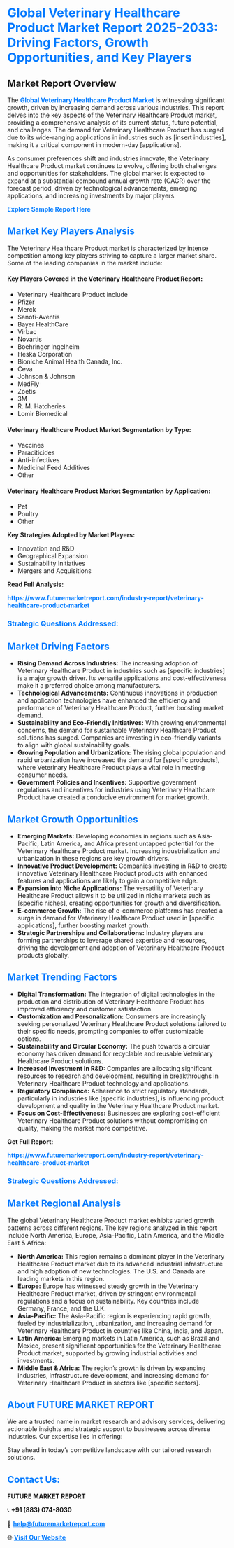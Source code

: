 <h1 style="color: #007BFF;">Global Veterinary Healthcare Product Market Report 2025-2033: Driving Factors, Growth Opportunities, and Key Players</h1>

<section id="overview">
<h2>Market Report Overview</h2>
<p>The <a href="https://www.futuremarketreport.com/industry-report/veterinary-healthcare-product-market" style="color: #007BFF; text-decoration: none;"><strong>Global Veterinary Healthcare Product Market</strong></a> is witnessing significant growth, driven by increasing demand across various industries. This report delves into the key aspects of the Veterinary Healthcare Product market, providing a comprehensive analysis of its current status, future potential, and challenges. The demand for Veterinary Healthcare Product has surged due to its wide-ranging applications in industries such as [insert industries], making it a critical component in modern-day [applications].</p>
<p>As consumer preferences shift and industries innovate, the Veterinary Healthcare Product market continues to evolve, offering both challenges and opportunities for stakeholders. The global market is expected to expand at a substantial compound annual growth rate (CAGR) over the forecast period, driven by technological advancements, emerging applications, and increasing investments by major players.</p>
</section>

<section id="overview">
<p><a href="https://www.futuremarketreport.com/request-sample/reportId=101471" style="color: #007BFF; text-decoration: none;"><strong>Explore Sample Report Here</strong></a></p>
</section>

<section id="key-players">
<h2 style="color: #007BFF;">Market Key Players Analysis</h2>
<p>The Veterinary Healthcare Product market is characterized by intense competition among key players striving to capture a larger market share. Some of the leading companies in the market include:</p>
<h4>Key Players Covered in the Veterinary Healthcare Product Report:</h4>
<ul><li>Veterinary Healthcare Product include</li><li>Pfizer</li><li>Merck</li><li>Sanofi-Aventis</li><li>Bayer HealthCare</li><li>Virbac</li><li>Novartis</li><li>Boehringer Ingelheim</li><li>Heska Corporation</li><li>Bioniche Animal Health Canada, Inc.</li><li>Ceva</li><li>Johnson &amp; Johnson</li><li>MedFly</li><li>Zoetis</li><li>3M</li><li>R. M. Hatcheries</li><li>Lomir Biomedical</li></ul>
<h4>Veterinary Healthcare Product Market Segmentation by Type:</h4>
<ul><li>Vaccines</li><li>Paraciticides</li><li>Anti-infectives</li><li>Medicinal Feed Additives</li><li>Other</li></ul>

<h4>Veterinary Healthcare Product Market Segmentation by Application:</h4>
<ul><li>Pet</li><li>Poultry</li><li>Other</li></ul>
<p><strong>Key Strategies Adopted by Market Players:</strong></p>
<ul>
<li>Innovation and R&D</li>
<li>Geographical Expansion</li>
<li>Sustainability Initiatives</li>
<li>Mergers and Acquisitions</li>
</ul>
</section>

<section>
<p><strong>Read Full Analysis: </strong></p><a href="https://www.futuremarketreport.com/industry-report/veterinary-healthcare-product-market" style="color: #007BFF; text-decoration: none;"><strong>https://www.futuremarketreport.com/industry-report/veterinary-healthcare-product-market</strong></a>
<h3 style="color: #007BFF;">Strategic Questions Addressed:</h3>
</section>

<section id="driving-factors">
<h2 style="color: #007BFF;">Market Driving Factors</h2>
<ul>
<li><strong>Rising Demand Across Industries:</strong> The increasing adoption of Veterinary Healthcare Product in industries such as [specific industries] is a major growth driver. Its versatile applications and cost-effectiveness make it a preferred choice among manufacturers.</li>
<li><strong>Technological Advancements:</strong> Continuous innovations in production and application technologies have enhanced the efficiency and performance of Veterinary Healthcare Product, further boosting market demand.</li>
<li><strong>Sustainability and Eco-Friendly Initiatives:</strong> With growing environmental concerns, the demand for sustainable Veterinary Healthcare Product solutions has surged. Companies are investing in eco-friendly variants to align with global sustainability goals.</li>
<li><strong>Growing Population and Urbanization:</strong> The rising global population and rapid urbanization have increased the demand for [specific products], where Veterinary Healthcare Product plays a vital role in meeting consumer needs.</li>
<li><strong>Government Policies and Incentives:</strong> Supportive government regulations and incentives for industries using Veterinary Healthcare Product have created a conducive environment for market growth.</li>
</ul>
</section>

<section id="growth-opportunities">
<h2 style="color: #007BFF;">Market Growth Opportunities</h2>
<ul>
<li><strong>Emerging Markets:</strong> Developing economies in regions such as Asia-Pacific, Latin America, and Africa present untapped potential for the Veterinary Healthcare Product market. Increasing industrialization and urbanization in these regions are key growth drivers.</li>
<li><strong>Innovative Product Development:</strong> Companies investing in R&D to create innovative Veterinary Healthcare Product products with enhanced features and applications are likely to gain a competitive edge.</li>
<li><strong>Expansion into Niche Applications:</strong> The versatility of Veterinary Healthcare Product allows it to be utilized in niche markets such as [specific niches], creating opportunities for growth and diversification.</li>
<li><strong>E-commerce Growth:</strong> The rise of e-commerce platforms has created a surge in demand for Veterinary Healthcare Product used in [specific applications], further boosting market growth.</li>
<li><strong>Strategic Partnerships and Collaborations:</strong> Industry players are forming partnerships to leverage shared expertise and resources, driving the development and adoption of Veterinary Healthcare Product products globally.</li>
</ul>
</section>

<section id="trending-factors">
<h2 style="color: #007BFF;">Market Trending Factors</h2>
<ul>
<li><strong>Digital Transformation:</strong> The integration of digital technologies in the production and distribution of Veterinary Healthcare Product has improved efficiency and customer satisfaction.</li>
<li><strong>Customization and Personalization:</strong> Consumers are increasingly seeking personalized Veterinary Healthcare Product solutions tailored to their specific needs, prompting companies to offer customizable options.</li>
<li><strong>Sustainability and Circular Economy:</strong> The push towards a circular economy has driven demand for recyclable and reusable Veterinary Healthcare Product solutions.</li>
<li><strong>Increased Investment in R&D:</strong> Companies are allocating significant resources to research and development, resulting in breakthroughs in Veterinary Healthcare Product technology and applications.</li>
<li><strong>Regulatory Compliance:</strong> Adherence to strict regulatory standards, particularly in industries like [specific industries], is influencing product development and quality in the Veterinary Healthcare Product market.</li>
<li><strong>Focus on Cost-Effectiveness:</strong> Businesses are exploring cost-efficient Veterinary Healthcare Product solutions without compromising on quality, making the market more competitive.</li>
</ul>
</section>

<section>
<p><strong>Get Full Report: </strong></p><a href="https://www.futuremarketreport.com/industry-report/veterinary-healthcare-product-market" style="color: #007BFF; text-decoration: none;"><strong>https://www.futuremarketreport.com/industry-report/veterinary-healthcare-product-market</strong></a>
<h3 style="color: #007BFF;">Strategic Questions Addressed:</h3>
</section>


<section id="regional-analysis">
<h2 style="color: #007BFF;">Market Regional Analysis</h2>
<p>The global Veterinary Healthcare Product market exhibits varied growth patterns across different regions. The key regions analyzed in this report include North America, Europe, Asia-Pacific, Latin America, and the Middle East & Africa:</p>
<ul>
<li><strong>North America:</strong> This region remains a dominant player in the Veterinary Healthcare Product market due to its advanced industrial infrastructure and high adoption of new technologies. The U.S. and Canada are leading markets in this region.</li>
<li><strong>Europe:</strong> Europe has witnessed steady growth in the Veterinary Healthcare Product market, driven by stringent environmental regulations and a focus on sustainability. Key countries include Germany, France, and the U.K.</li>
<li><strong>Asia-Pacific:</strong> The Asia-Pacific region is experiencing rapid growth, fueled by industrialization, urbanization, and increasing demand for Veterinary Healthcare Product in countries like China, India, and Japan.</li>
<li><strong>Latin America:</strong> Emerging markets in Latin America, such as Brazil and Mexico, present significant opportunities for the Veterinary Healthcare Product market, supported by growing industrial activities and investments.</li>
<li><strong>Middle East & Africa:</strong> The region’s growth is driven by expanding industries, infrastructure development, and increasing demand for Veterinary Healthcare Product in sectors like [specific sectors].</li>
</ul>
</section>

<footer>
<h2 style="color: #007BFF;">About FUTURE MARKET REPORT</h2>
<p>We are a trusted name in market research and advisory services, delivering actionable insights and strategic support to businesses across diverse industries. Our expertise lies in offering:</p>

<p>Stay ahead in today’s competitive landscape with our tailored research solutions.</p>

<h2 style="color: #007BFF;">Contact Us:</h2>
<p><strong>FUTURE MARKET REPORT</strong></p>
<p>📞 <strong>+91 (883) 074-8030</strong></p>
<p>📧 <strong><a href="mailto:help@futuremarketreport.com" style="color: #007BFF;">help@futuremarketreport.com</a></strong></p>
<p>🌐 <strong><a href="https://www.futuremarketreport.com/" style="color: #007BFF;">Visit Our Website</a></strong></p>
</footer>